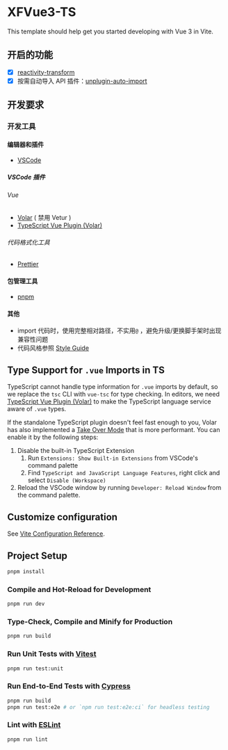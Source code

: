 # XFVue3-TS

This template should help get you started developing with Vue 3 in Vite.

## 开启的功能

- [x] [reactivity-transform](https://vuejs.org/guide/extras/reactivity-transform.html)
- [x] 按需自动导入 API 插件：[unplugin-auto-import](https://github.com/antfu/unplugin-auto-import)

## 开发要求

### 开发工具

#### 编辑器和插件

- [VSCode](https://code.visualstudio.com/)

##### VSCode 插件

###### Vue

- [Volar](https://marketplace.visualstudio.com/items?itemName=johnsoncodehk.volar) ( 禁用 Vetur )
- [TypeScript Vue Plugin (Volar)](https://marketplace.visualstudio.com/items?itemName=johnsoncodehk.vscode-typescript-vue-plugin)

###### 代码格式化工具

- [Prettier](https://marketplace.visualstudio.com/items?itemName=esbenp.prettier-vscode)

#### 包管理工具

- [pnpm](https://pnpm.io/)

#### 其他

- import 代码时，使用完整相对路径，不实用`@` ，避免升级/更换脚手架时出现兼容性问题
- 代码风格参照 [Style Guide](https://vuejs.org/style-guide/)

## Type Support for `.vue` Imports in TS

TypeScript cannot handle type information for `.vue` imports by default, so we replace the `tsc` CLI with `vue-tsc` for type checking. In editors, we need [TypeScript Vue Plugin (Volar)](https://marketplace.visualstudio.com/items?itemName=johnsoncodehk.vscode-typescript-vue-plugin) to make the TypeScript language service aware of `.vue` types.

If the standalone TypeScript plugin doesn't feel fast enough to you, Volar has also implemented a [Take Over Mode](https://github.com/johnsoncodehk/volar/discussions/471#discussioncomment-1361669) that is more performant. You can enable it by the following steps:

1. Disable the built-in TypeScript Extension
   1. Run `Extensions: Show Built-in Extensions` from VSCode's command palette
   2. Find `TypeScript and JavaScript Language Features`, right click and select `Disable (Workspace)`
2. Reload the VSCode window by running `Developer: Reload Window` from the command palette.

## Customize configuration

See [Vite Configuration Reference](https://vitejs.dev/config/).

## Project Setup

```sh
pnpm install
```

### Compile and Hot-Reload for Development

```sh
pnpm run dev
```

### Type-Check, Compile and Minify for Production

```sh
pnpm run build
```

### Run Unit Tests with [Vitest](https://vitest.dev/)

```sh
pnpm run test:unit
```

### Run End-to-End Tests with [Cypress](https://www.cypress.io/)

```sh
pnpm run build
pnpm run test:e2e # or `npm run test:e2e:ci` for headless testing
```

### Lint with [ESLint](https://eslint.org/)

```sh
pnpm run lint
```
